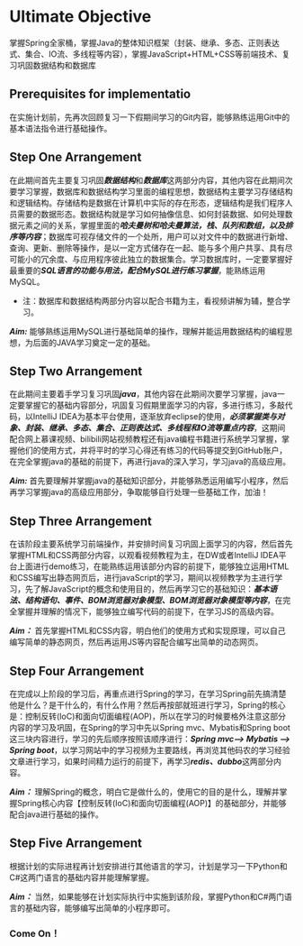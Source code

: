 # Ultimate Objective
掌握Spring全家桶，掌握Java的整体知识框架（封装、继承、多态、正则表达式、集合、IO流、多线程等内容），掌握JavaScript+HTML+CSS等前端技术、复习巩固数据结构和数据库

## Prerequisites for implementatio
在实施计划前，先再次回顾复习一下假期间学习的Git内容，能够熟练运用Git中的基本语法指令进行基础操作。

## Step One Arrangement 
在此期间首先主要复习巩固***数据结构***和***数据库***这两部分内容，其他内容在此期间次要学习掌握，数据库和数据结构学习里面的编程思想，数据结构主要学习存储结构和逻辑结构。存储结构是数据在计算机中实际的存在形态，逻辑结构是我们程序人员需要的数据形态。数据结构就是学习如何抽像信息、如何封装数据、如何处理数据元素之间的关系，掌握里面的***哈夫曼树和哈夫曼算法，栈、队列和数组，以及排序等内容***；数据库可视存储文件的一个处所，用户可以对文件中的数据进行新增、查询、更新、删除等操作，是以一定方式储存在一起、能与多个用户共享、具有尽可能小的冗余度、与应用程序彼此独立的数据集合。学习数据库时，一定要掌握好最重要的***SQL语言的功能与用法，配合MySQL进行练习掌握***，能熟练运用MySQL。

* 注：数据库和数据结构两部分内容以配合书籍为主，看视频讲解为辅，整合学习。

***Aim:*** 能够熟练运用MySQL进行基础简单的操作，理解并能运用数据结构的编程思想，为后面的JAVA学习奠定一定的基础。

## Step Two Arrangement
在此期间主要着手学习复习巩固***java***，其他内容在此期间次要学习掌握，java一定要掌握它的基础内容部分，巩固复习假期里面学习的内容，多进行练习，多敲代码，以IntelliJ IDEA为基本平台使用，逐渐放弃eclipse的使用，***必须掌握类与对象、封装、继承、多态、集合、正则表达式、多线程和IO流等重点内容***，这期间配合网上慕课视频、bilibili网站视频教程还有java编程书籍进行系统学习掌握，掌握他们的使用方式，并将平时的学习心得还有练习的代码等提交到GitHub账户，在完全掌握java的基础的前提下，再进行java的深入学习，学习java的高级应用。

***Aim:*** 首先要理解并掌握java的基础知识部分，并能够熟悉运用编写小程序，然后再学习掌握java的高级应用部分，争取能够自行处理一些基础工作，加油！

## Step Three Arrangement
在该阶段主要系统学习前端操作，并安排时间复习巩固上面学习的内容，然后首先掌握HTML和CSS两部分内容，以观看视频教程为主，在DW或者IntelliJ IDEA平台上面进行demo练习，在能熟练运用该部分内容的前提下，能够独立运用HTML和CSS编写出静态网页后，进行javaScript的学习，期间以视频教学为主进行学习，先了解JavaScript的概念和使用目的，然后再学习它的基础知识：***基本语法、结构语句、事件、BOM浏览器对象模型、BOM浏览器对象模型等内容***，在完全掌握并理解的情况下，能够独立编写代码的前提下，在学习JS的高级内容。

***Aim：*** 首先掌握HTML和CSS内容，明白他们的使用方式和实现原理，可以自己编写简单的静态网页，然后再运用JS等内容配合编写出简单的动态网页。

## Step Four Arrangement
在完成以上阶段的学习后，再重点进行Spring的学习，在学习Spring前先搞清楚他是什么？是干什么的，有什么作用？然后再按部就班进行学习，Spring的核心是：控制反转(IoC)和面向切面编程(AOP)，所以在学习的时候要格外注意这部分内容的学习及巩固，在Spring的学习中先以Spring mvc、Mybatis和Spring boot这三块内容进行，学习的先后顺序按照该顺序进行：***Spring mvc--> Mybatis --> Spring boot***，以学习网站中的学习视频为主要路线，再浏览其他码农的学习经验文章进行学习，如果时间精力运行的前提下，再学习***redis、dubbo***这两部分内容。

***Aim：*** 理解Spring的概念，明白它是做什么的，使用它的目的是什么，理解并掌握Spring核心内容【控制反转(IoC)和面向切面编程(AOP)】的基础部分，并能够配合java进行基础的操作。

## Step Five Arrangement
根据计划的实际进程再计划安排进行其他语言的学习，计划是学习一下Python和C#这两门语言的基础内容并能理解掌握。

***Aim：*** 当然，如果能够在计划实际执行中实施到该阶段，掌握Python和C#两门语言的基础内容，能够编写出简单的小程序即可。

### Come On！ 
